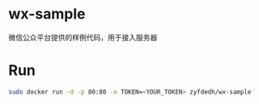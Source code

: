 # wx-sample

微信公众平台提供的样例代码，用于接入服务器

# Run

```sh
sudo docker run -d -p 80:80 -e TOKEN=<YOUR_TOKEN> zyfdedh/wx-sample
```
